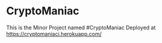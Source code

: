 # CryptoManiac
This is the Minor Project named #CryptoManiac
Deployed at https://cryptomaniaci.herokuapp.com/
